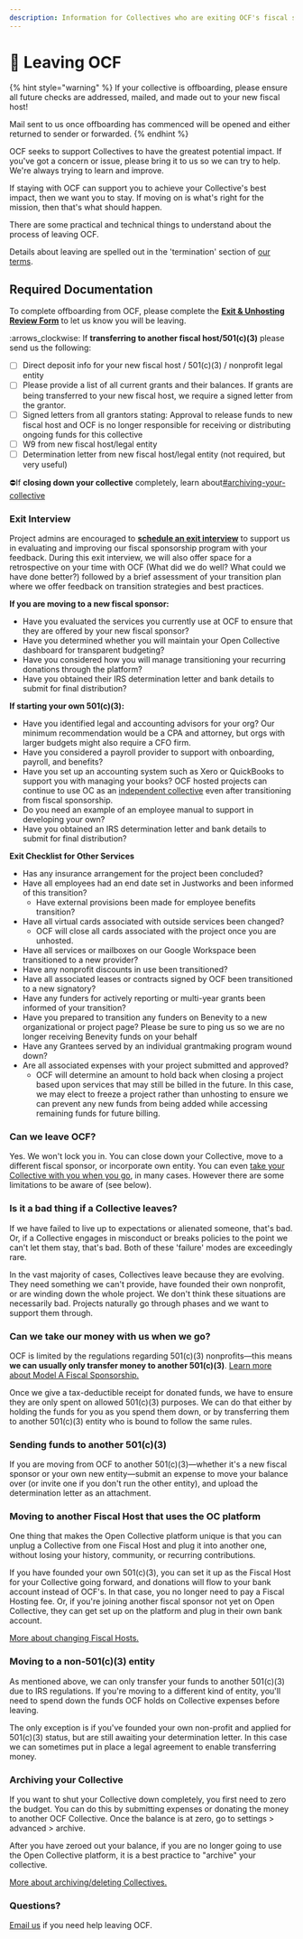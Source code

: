 ```yaml
---
description: Information for Collectives who are exiting OCF's fiscal sponsorship program
---
```


# 🛑 Leaving OCF



{% hint style="warning" %}
If your collective is offboarding, please ensure all future checks are addressed, mailed, and made out to your new fiscal host!&#x20;

Mail sent to us once offboarding has commenced will be opened and either returned to sender or forwarded.
{% endhint %}

OCF seeks to support Collectives to have the greatest potential impact. If you've got a concern or issue, please bring it to us so we can try to help. We're always trying to learn and improve.

If staying with OCF can support you to achieve your Collective's best impact, then we want you to stay. If moving on is what's right for the mission, then that's what should happen.

There are some practical and technical things to understand about the process of leaving OCF.

Details about leaving are spelled out in the 'termination' section of [our terms](https://opencollective.com/foundation/terms).

## Required Documentation

To complete offboarding from OCF, please complete the [**Exit & Unhosting Review Form**](https://docs.google.com/forms/d/e/1FAIpQLSeqCKSSKFIw5laas7S2lWjAH6ia\_G-790Y5rU1Kfz2ZLCHjVg/viewform) to let us know you will be leaving.

:arrows\_clockwise: If **transferring to another fiscal host/501(c)(3)** please send us the following:

* [ ] Direct deposit info for your new fiscal host / 501(c)(3) / nonprofit legal entity
* [ ] Please provide a list of all current grants and their balances. If grants are being transferred to your new fiscal host, we require a signed letter from the grantor.
* [ ] Signed letters from all grantors stating: Approval to release funds to new fiscal host and OCF is no longer responsible for receiving or distributing ongoing funds for this collective
* [ ] W9 from new fiscal host/legal entity
* [ ] Determination letter from new fiscal host/legal entity (not required, but very useful)

⛔If **closing down your collective** completely, learn about[#archiving-your-collective](leaving-ocf.md#archiving-your-collective "mention")

### Exit Interview

Project admins are encouraged to [**schedule an exit interview**](https://calendly.com/openmike/exit-interview) to support us in evaluating and improving our fiscal sponsorship program with your feedback. During this exit interview, we will also offer space for a retrospective on your time with OCF (What did we do well? What could we have done better?) followed by a brief assessment of your transition plan where we offer feedback on transition strategies and best practices.

**If you are moving to a new fiscal sponsor:**

* Have you evaluated the services you currently use at OCF to ensure that they are offered by your new fiscal sponsor?
* Have you determined whether you will maintain your Open Collective dashboard for transparent budgeting?
* Have you considered how you will manage transitioning your recurring donations through the platform?
* Have you obtained their IRS determination letter and bank details to submit for final distribution?

**If starting your own 501(c)(3):**

* Have you identified legal and accounting advisors for your org? Our minimum recommendation would be a CPA and attorney, but orgs with larger budgets might also require a CFO firm.
* Have you considered a payroll provider to support with onboarding, payroll, and benefits?
* Have you set up an accounting system such as Xero or QuickBooks to support you with managing your books? OCF hosted projects can continue to use OC as an [independent collective](https://docs.opencollective.com/help/independent-collectives/about-independent-collectives) even after transitioning from fiscal sponsorship.
* Do you need an example of an employee manual to support in developing your own?
* Have you obtained an IRS determination letter and bank details to submit for final distribution?

**Exit Checklist for Other Services**

* Has any insurance arrangement for the project been concluded?
* Have all employees had an end date set in Justworks and been informed of this transition?
  * Have external provisions been made for employee benefits transition?
* Have all virtual cards associated with outside services been changed?
  * OCF will close all cards associated with the project once you are unhosted.
* Have all services or mailboxes on our Google Workspace been transitioned to a new provider?
* Have any nonprofit discounts in use been transitioned?
* Have all associated leases or contracts signed by OCF been transitioned to a new signatory?
* Have any funders for actively reporting or multi-year grants been informed of your transition?
* Have you prepared to transition any funders on Benevity to a new organizational or project page? Please be sure to ping us so we are no longer receiving Benevity funds on your behalf
* Have any Grantees served by an individual grantmaking program wound down?
* Are all associated expenses with your project submitted and approved?
  * OCF will determine an amount to hold back when closing a project based upon services that may still be billed in the future. In this case, we may elect to freeze a project rather than unhosting to ensure we can prevent any new funds from being added while accessing remaining funds for future billing.

### Can we leave OCF?

Yes. We won't lock you in. You can close down your Collective, move to a different fiscal sponsor, or incorporate own entity. You can even [take your Collective with you when you go](https://docs.opencollective.com/help/independent-collectives/about-independent-collectives), in many cases. However there are some limitations to be aware of (see below).

### Is it a bad thing if a Collective leaves?

If we have failed to live up to expectations or alienated someone, that's bad. Or, if a Collective engages in misconduct or breaks policies to the point we can't let them stay, that's bad. Both of these 'failure' modes are exceedingly rare.

In the vast majority of cases, Collectives leave because they are evolving. They need something we can't provide, have founded their own nonprofit, or are winding down the whole project. We don't think these situations are necessarily bad. Projects naturally go through phases and we want to support them through.

### Can we take our money with us when we go?

OCF is limited by the regulations regarding 501(c)(3) nonprofits—this means **we can usually only transfer money to another 501(c)(3)**. [Learn more about Model A Fiscal Sponsorship.](https://docs.opencollective.foundation/faq/is-ocf-right-for-you#model-a-fiscal-sponsorship-model)

Once we give a tax-deductible receipt for donated funds, we have to ensure they are only spent on allowed 501(c)(3) purposes. We can do that either by holding the funds for you as you spend them down, or by transferring them to another 501(c)(3) entity who is bound to follow the same rules.

### Sending funds to another 501(c)(3)

If you are moving from OCF to another 501(c)(3)—whether it's a new fiscal sponsor or your own new entity—submit an expense to move your balance over (or invite one if you don't run the other entity), and upload the determination letter as an attachment.

### **Moving to another Fiscal Host that uses the OC platform**

One thing that makes the Open Collective platform unique is that you can unplug a Collective from one Fiscal Host and plug it into another one, without losing your history, community, or recurring contributions.

If you have founded your own 501(c)(3), you can set it up as the Fiscal Host for your Collective going forward, and donations will flow to your bank account instead of OCF's. In that case, you no longer need to pay a Fiscal Hosting fee. Or, if you're joining another fiscal sponsor not yet on Open Collective, they can get set up on the platform and plug in their own bank account.

[More about changing Fiscal Hosts.](https://docs.opencollective.com/help/collectives/change-fiscal-host)

### Moving to a non-501(c)(3) entity

As mentioned above, we can only transfer your funds to another 501(c)(3) due to IRS regulations. If you're moving to a different kind of entity, you'll need to spend down the funds OCF holds on Collective expenses before leaving.

The only exception is if you've founded your own non-profit and applied for 501(c)(3) status, but are still awaiting your determination letter. In this case we can sometimes put in place a legal agreement to enable transferring money.

### Archiving your Collective

If you want to shut your Collective down completely, you first need to zero the budget. You can do this by submitting expenses or donating the money to another OCF Collective. Once the balance is at zero, go to settings > advanced > archive.

After you have zeroed out your balance, if you are no longer going to use the Open Collective platform, it is a best practice to "archive" your collective.

[More about archiving/deleting Collectives.](https://docs.opencollective.com/help/collectives/collective-settings/closing-a-collective)

### **Questions?**

[Email us](mailto:ctact@opencollective.foundation) if you need help leaving OCF.
